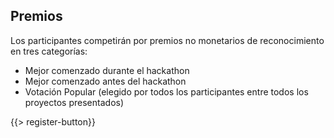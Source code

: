 ﻿## <i class="icon fa-trophy"></i> Premios

Los participantes competirán por premios no monetarios de reconocimiento en tres categorías:
* <i class="icon fa-trophy"></i> Mejor comenzado durante el hackathon
* <i class="icon fa-trophy"></i> Mejor comenzado antes del hackathon
* <i class="icon fa-trophy"></i> Votación Popular  (elegido por todos los participantes entre todos los proyectos presentados)

{{> register-button}}
